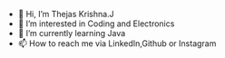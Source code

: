 - 👋 Hi, I’m Thejas Krishna.J
- 👀 I’m interested in Coding and Electronics
- 🌱 I’m currently learning Java
- 📫 How to reach me via LinkedIn,Github or Instagram

